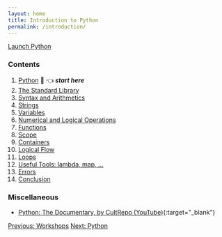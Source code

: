 ```yaml
---
layout: home
title: Introduction to Python
permalink: /introduction/
---
```


<div class="terminal-link"><div class="glowtext">
    <a href="/pythonlab/terminal/" target="_blank">Launch Python<span class="cursor"></span></a>
</div></div>

### Contents

1. [Python](00) 🐍 👈 ***start here***
1. [The Standard Library](01)
1. [Syntax and Arithmetics](02)
1. [Strings](03)
1. [Variables](04)
1. [Numerical and Logical Operations](05)
1. [Functions](06)
1. [Scope](07)
1. [Containers](08)
1. [Logical Flow](09)
1. [Loops](10)
1. [Useful Tools: lambda, map, ...](11)
1. [Errors](12)
1. [Conclusion](13)

### Miscellaneous

- [Python: The Documentary, by CultRepo (YouTube)](https://www.youtube.com/watch?v=GfH4QL4VqJ0){:target="_blank"}

<div class="prevnextlinks">
    <a id="previous" href="/pythonlab/">Previous: Workshops</a>
    <a id="next" href="00">Next: Python</a>
</div>
<script src="{{ '/assets/js/navigation.js' | relative_url }}" defer></script>
